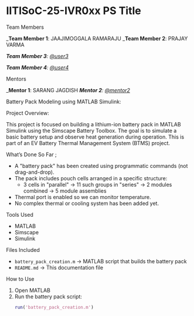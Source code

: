 # IITISoC-25-IVR0xx PS Title

Team Members

_**Team Member 1**:  JAAJIMOGGALA RAMARAJU
_**Team Member 2**:  PRAJAY VARMA

_**Team Member 3**:  [@user3](https://github.com/user3)_

_**Team Member 4**:  [@user4](https://github.com/user4)_

Mentors

_**Mentor 1**:  SARANG JAGDISH
_**Mentor 2**:  [@mentor2](https://github.com/mentor2)_

 Battery Pack Modeling using MATLAB Simulink:

 Project Overview:

This project is focused on building a lithium-ion battery pack in MATLAB Simulink using the Simscape Battery Toolbox. The goal is to simulate a basic battery setup and observe heat generation during operation. This is part of an EV Battery Thermal Management System (BTMS) project.


 What’s Done So Far ;

- A "battery pack" has been created using programmatic commands (not drag-and-drop).
- The pack includes pouch cells arranged in a specific structure:
  - 3 cells in "parallel" → 11 such groups in "series" → 2 modules combined → 5 module assemblies
- Thermal port is enabled so we can monitor temperature.
- No complex thermal or cooling system has been added yet.


Tools Used

- MATLAB 
- Simscape 
- Simulink


 Files Included

- `battery_pack_creation.m` → MATLAB script that builds the battery pack
- `README.md` → This documentation file


How to Use

1. Open MATLAB
2. Run the battery pack script:
   ```matlab
   run('battery_pack_creation.m')
